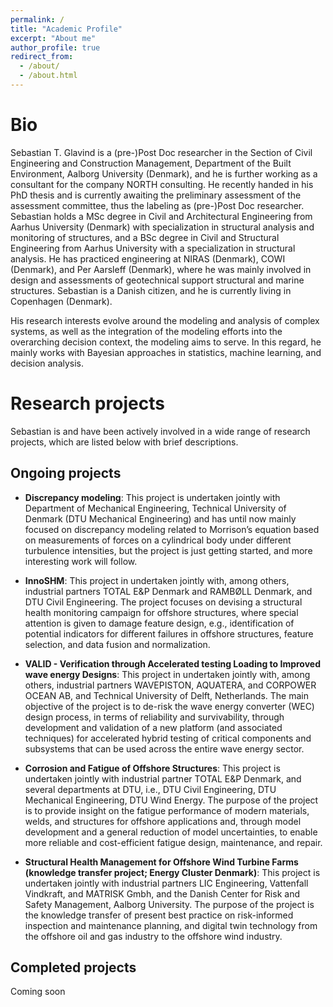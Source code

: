 ```yaml
---
permalink: /
title: "Academic Profile"
excerpt: "About me"
author_profile: true
redirect_from: 
  - /about/
  - /about.html
---
```


Bio
====
Sebastian T. Glavind is a (pre-)Post Doc researcher in the Section of Civil Engineering and Construction Management, Department of the Built Environment, Aalborg University (Denmark), and he is further working as a consultant for the company NORTH consulting. He recently handed in his PhD thesis and is currently awaiting the preliminary assessment of the assessment committee, thus the labeling as (pre-)Post Doc researcher. Sebastian holds a MSc degree in Civil and Architectural Engineering from Aarhus University (Denmark) with specialization in structural analysis and monitoring of structures, and a BSc degree in Civil and Structural Engineering from Aarhus University with a specialization in structural analysis. He has practiced engineering at NIRAS (Denmark), COWI (Denmark), and Per Aarsleff (Denmark), where he was mainly involved in design and assessments of geotechnical support structural and marine structures. Sebastian is a Danish citizen, and he is currently living in Copenhagen (Denmark).

His research interests evolve around the modeling and analysis of complex systems, as well as the integration of the modeling efforts into the overarching decision context, the modeling aims to serve. In this regard, he mainly works with Bayesian approaches in statistics, machine learning, and decision analysis.    

Research projects
====
Sebastian is and have been actively involved in a wide range of research projects, which are listed below with brief descriptions.

Ongoing projects 
---
* **Discrepancy modeling**: 
This project is undertaken jointly with Department of Mechanical Engineering, Technical University of Denmark (DTU Mechanical Engineering) and has until now mainly focused on discrepancy modeling related to Morrison’s equation based on measurements of forces on a cylindrical body under different turbulence intensities, but the project is just getting started, and more interesting work will follow.

* **InnoSHM**: 
This project in undertaken jointly with, among others, industrial partners TOTAL E&P Denmark and RAMBØLL Denmark, and DTU Civil Engineering. The project focuses on devising a structural health monitoring campaign for offshore structures, where special attention is given to damage feature design, e.g., identification of potential indicators for different failures in offshore structures, feature selection, and data fusion and normalization.

* **VALID - Verification through Accelerated testing Loading to Improved wave energy Designs**: 
This project in undertaken jointly with, among others, industrial partners WAVEPISTON, AQUATERA, and CORPOWER OCEAN AB, and Technical University of Delft, Netherlands. The main objective of the project is to de-risk the wave energy converter (WEC) design process, in terms of reliability and survivability, through development and validation of a new platform (and associated techniques) for accelerated hybrid testing of critical components and subsystems that can be used across the entire wave energy sector.           

* **Corrosion and Fatigue of Offshore Structures**: 
This project is undertaken jointly with industrial partner TOTAL E&P Denmark, and several departments at DTU, i.e., DTU Civil Engineering, DTU Mechanical Engineering, DTU Wind Energy. The purpose of the project is to provide insight on the fatigue performance of modern materials, welds, and structures for offshore applications and, through model development and a general reduction of model uncertainties, to enable more reliable and cost-efficient fatigue design, maintenance, and repair.

* **Structural Health Management for Offshore Wind Turbine Farms (knowledge transfer project; Energy Cluster Denmark)**: 
This project is undertaken jointly with industrial partners LIC Engineering, Vattenfall Vindkraft, and MATRISK Gmbh, and the Danish Center for Risk and Safety Management, Aalborg University. The purpose of the project is the knowledge transfer of present best practice on risk-informed inspection and maintenance planning, and digital twin technology from the offshore oil and gas industry to the offshore wind industry.

Completed projects
---
Coming soon



